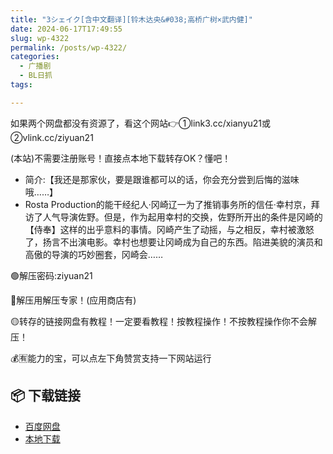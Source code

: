 ```yaml
---
title: "3シェイク[含中文翻译][铃木达央&#038;高桥广树×武内健]"
date: 2024-06-17T17:49:55
slug: wp-4322
permalink: /posts/wp-4322/
categories:
  - 广播剧
  - BL日抓
tags:

---
```


如果两个网盘都没有资源了，看这个网站👉①link3.cc/xianyu21或②vlink.cc/ziyuan21

(本站)不需要注册账号！直接点本地下载转存OK？懂吧！

*   简介:【我还是那家伙，要是跟谁都可以的话，你会充分尝到后悔的滋味哦……】
*   Rosta Production的能干经纪人·冈崎辽一为了推销事务所的信任·幸村京，拜访了人气导演佐野。但是，作为起用幸村的交换，佐野所开出的条件是冈崎的【侍奉】这样的出乎意料的事情。冈崎产生了动摇，与之相反，幸村被激怒了，扬言不出演电影。幸村也想要让冈崎成为自己的东西。陷进美貌的演员和高傲的导演的巧妙圈套，冈崎会……

🟢解压密码:ziyuan21

🔵解压用解压专家！(应用商店有)

🟡转存的链接网盘有教程！一定要看教程！按教程操作！不按教程操作你不会解压！

💰🈶能力的宝，可以点左下角赞赏支持一下网站运行

## 📦 下载链接
- [百度网盘](https://blziyuan21.com/pay-download/4322?key=8bb3d778b0&down_id=0)
- [本地下载](https://blziyuan21.com/pay-download/4322?key=8bb3d778b0&down_id=1)

